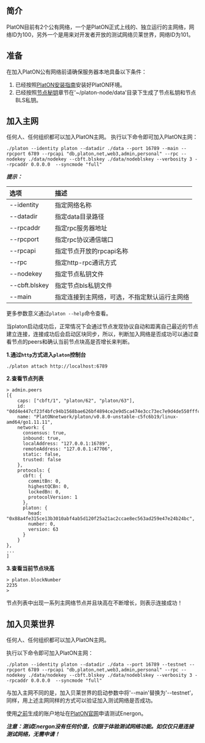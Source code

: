 ## 简介

PlatON目前有2个公有网络，一个是PlatON正式上线的、独立运行的主网络，网络ID为100，另外一个是用来对开发者开放的测试网络贝莱世界，网络ID为101。

## 准备

在加入PlatON公有网络前请确保服务器本地具备以下条件：

1. 已经按照[PlatON安装指南](/zh-cn/Node/[Chinese-Simplified]-安装节点.md)安装好PlatON环境。
2. 已经按照[节点秘钥](/zh-cn/Network/[Chinese-Simplified]-环境准备.md#节点秘钥)章节在'~/platon-node/data'目录下生成了节点私钥和节点BLS私钥。

## 加入主网

任何人、任何组织都可以加入PlatON主网。
执行以下命令即可加入PlatON主网：

```
./platon --identity platon --datadir ./data --port 16789 --main --rpcport 6789 --rpcapi "db,platon,net,web3,admin,personal" --rpc --nodekey ./data/nodekey --cbft.blskey ./data/nodeblskey --verbosity 3 --rpcaddr 0.0.0.0  --syncmode "full"
```

***提示：***

| 选项         | 描述                     |
|:------------ |:------------------------ |
| --identity   | 指定网络名称             |
| --datadir    | 指定data目录路径         |
| --rpcaddr    | 指定rpc服务器地址        |
| --rpcport    | 指定rpc协议通信端口      |
| --rpcapi     | 指定节点开放的rpcapi名称 |
| --rpc        | 指定http-rpc通讯方式     |
| --nodekey    | 指定节点私钥文件         |
| --cbft.blskey| 指定节点bls私钥文件      |
| --main       | 指定连接到主网络，可选，不指定默认运行主网络   |

更多参数意义通过`platon --help`命令查看。

当platon启动成功后，正常情况下会通过节点发现协议自动和距离自己最近的节点建立连接，连接成功后会启动区块同步，所以，判断加入网络是否成功可以通过查看节点的peers和确认当前节点块高是否增长来判断。

**1.通过`http`方式进入`platon`控制台**

```
./platon attach http://localhost:6789
```

**2.查看节点列表**

```
> admin.peers
[{
    caps: ["cbft/1", "platon/62", "platon/63"],
    id: "0dd4e447cf23f4bfc94b1568bae626bf4894ce2e9d5ca474e3cc73ec7e9d4de550fffc1e2fc64cca25d42aecf6169cf8f8c0f4fe6adb847c33dc6ceb6f001bd1",
    name: "PlatONnetwork/platon/v0.8.0-unstable-c5fc6b19/linux-amd64/go1.11.11",
    network: {
      consensus: true,
      inbound: true,
      localAddress: "127.0.0.1:16789",
      remoteAddress: "127.0.0.1:47706",
      static: false,
      trusted: false
    },
    protocols: {
      cbft: {
        commitBn: 0,
        highestQCBn: 0,
        lockedBn: 0,
        protocolVersion: 1
      },
      platon: {
        head: "0x88a4fe315ce13b3010abf4ab5d120f25a21ac2ccae8ec563ad259e47e24b24bc",
        number: 0,
        version: 63
      }
    }
},
...
]
```

**3.查看当前节点块高**

```
> platon.blockNumber
2235
>
```
节点列表中出现一系列主网络节点并且块高在不断增长，则表示连接成功！


## 加入贝莱世界

任何人、任何组织都可以加入PlatON主网。

执行以下命令即可加入PlatON主网：

```
./platon --identity platon --datadir ./data --port 16789 --testnet --rpcport 6789 --rpcapi "db,platon,net,web3,admin,personal" --rpc --nodekey ./data/nodekey --cbft.blskey ./data/nodeblskey --verbosity 3 --rpcaddr 0.0.0.0  --syncmode "full"
```

与加入主网不同的是，加入贝莱世界的启动参数中将'--main'替换为'--testnet’， 同样，用上述主网同样的方式可以验证加入测试网络是否成功。

使用[之前](/zh-cn/Network/[Chinese-Simplified]-环境准备.md#包文件)生成的账户地址在[PlatON官网](https://developer.platon.network/#/energon?lang=zh)申请测试Energon。

***注意：测试Energon没有任何价值，仅限于体验测试网络功能。如仅仅只是连接测试网络，无需申请！***
